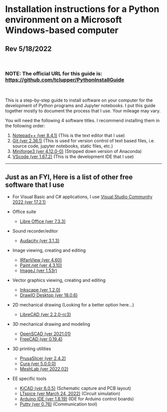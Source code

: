 # Installation instructions for a Python environment on a Microsoft Windows-based computer
## Rev 5/18/2022
<br>

### NOTE: The official URL for this guide is:  https://github.com/tclupper/PythonInstallGuide 
<br>

This is a step-by-step guide to install software on your computer for the development of Python programs and Jupyter notebooks.  I put this guide together mostly to document the process that I use.  Your mileage may vary.

You will need the following 4 software titles. I recommend installing them in the following order:

1) [Notepad++ (ver 8.4.1)](NotepadPlusPlus.md) (This is the text editor that I use)
2) [Git (ver 2.36.1)](Git.md)  (This is used for version control of text based files, i.e. source code, jupyter notebooks, static files, etc.)
3) [Miniforge3 (ver 4.12.0-0)](Miniforge.md)  (Stripped down version of Anaconda)
4) [VScode (ver 1.67.2)](VScode.md)  (This is the development IDE that I use)
---
## Just as an FYI, Here is a list of other free software that I use
* For Visual Basic and C# applications, I use [Visual Studio Community 2022 (ver 17.2.1)](https://visualstudio.microsoft.com/vs/community)

* Office suite
    * [Libre Office (ver 7.3.3)](https://www.libreoffice.org)
* Sound recorder/editor
    * [Audacity (ver 3.1.3)](https://www.audacityteam.org)
* Image viewing, creating and editing
    * [IRfanView (ver 4.60)](https://www.irfanview.com)
    * [Paint.net (ver 4.3.10)](https://www.getpaint.net)
    * [ImageJ (ver 1.53r)](https://imagej.nih.gov/ij/)
* Vector graphics viewing, creating and editing
    * [Inkscape (ver 1.2.0)](https://inkscape.org)
    * [DrawIO Desktop (ver 18.0.6)](https://www.draw.io)
* 2D mechanical drawing (Looking for a better option here...)
    * [LibreCAD (ver 2.2.0-rc3)](https://librecad.org)
* 3D mechanical drawing and modeling
    * [OpenSCAD (ver 2021.01)](https://www.openscad.org)
    * [FreeCAD (ver 0.19.4)](https://www.freecadweb.org)
* 3D printing utilities
    * [PrusaSlicer (ver 2.4.2)](https://www.prusa3d.com/prusaslicer)
    * [Cura (ver 5.0.0.0)](https://ultimaker.com/software/ultimaker-cura)
    * [MeshLab (ver 2022.02)](https://www.meshlab.net)
* EE specific tools
    * [KiCAD (ver 6.0.5)](https://kicad.org) (Schematic capture and PCB layout)
    * [LTspice (ver March 24, 2022)](https://www.analog.com/en/design-center/design-tools-and-calculators/ltspice-simulator.html) (Circuit simulation)
    * [Arduino IDE (ver 1.8.19)](https://www.arduino.cc) (IDE for Arduino control boards)
    * [Putty (ver 0.76)](https://www.putty.org) (Communication tool)
